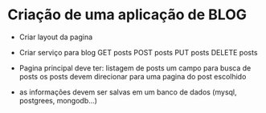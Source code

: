 #  Criação de uma aplicação de BLOG
  - Criar layout da pagina
  - Criar serviço para blog
    GET posts
    POST posts
    PUT posts
    DELETE posts

  - Pagina principal deve ter:
    listagem de posts
    um campo para busca de posts
    os posts devem direcionar para uma pagina do post escolhido

  
  - as informações devem ser salvas em um banco de dados (mysql, postgrees, mongodb...)